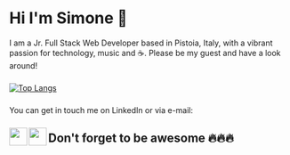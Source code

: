 # Hi I'm Simone 👋

I am a Jr. Full Stack Web Developer based in Pistoia, Italy, with a vibrant passion for technology, music and ☕.
Please be my guest and have a look around!

###
[![Top Langs](https://github-readme-stats.vercel.app/api/top-langs/?username=elmurie&langs_count=8&layout=compact)](https://github.com/elmurie/github-readme-stats)

###
You can get in touch me on LinkedIn or via e-mail: 
###
<a href="https://www.linkedin.com/in/simone-morieri/"><img src="https://i.imgur.com/PhMEbqz.png" align="left" width="32"></a> 
<a href="mailto:elmurie@gmail.com"><img src="https://i.imgur.com/rw2rM8d.png" align="left" width="32" ></a>
## Don't forget to be awesome :fire::fire::fire:

